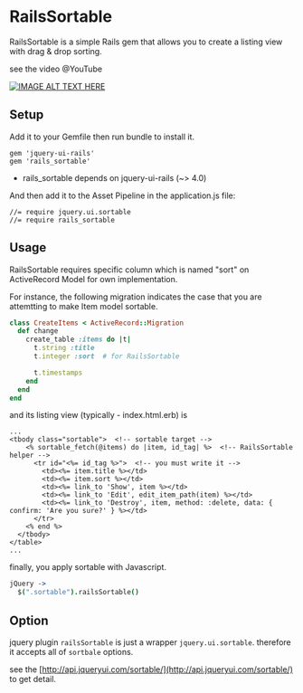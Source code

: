 # RailsSortable

RailsSortable is a simple Rails gem that allows you to create a listing view with drag & drop sorting.

see the video @YouTube

[![IMAGE ALT TEXT HERE](http://img.youtube.com/vi/MpT3hiNVmsc/0.jpg)](http://www.youtube.com/watch?v=MpT3hiNVmsc)

## Setup

Add it to your Gemfile then run bundle to install it.
```
gem 'jquery-ui-rails'
gem 'rails_sortable'
```
* rails_sortable depends on jquery-ui-rails (~> 4.0)

And then add it to the Asset Pipeline in the application.js file:
```
//= require jquery.ui.sortable
//= require rails_sortable
```

## Usage

RailsSortable requires specific column which is named "sort" on ActiveRecord Model for own implementation.

For instance, the following migration indicates the case that you are attemtting to make Item model sortable.

```ruby
class CreateItems < ActiveRecord::Migration
  def change
    create_table :items do |t|
      t.string :title
      t.integer :sort  # for RailsSortable

      t.timestamps
    end
  end
end
```
and its listing view (typically - index.html.erb) is
```erb
...
<tbody class="sortable">  <!-- sortable target -->
    <% sortable_fetch(@items) do |item, id_tag| %>  <!-- RailsSortable helper -->
      <tr id="<%= id_tag %>">  <!-- you must write it -->
        <td><%= item.title %></td>
        <td><%= item.sort %></td>
        <td><%= link_to 'Show', item %></td>
        <td><%= link_to 'Edit', edit_item_path(item) %></td>
        <td><%= link_to 'Destroy', item, method: :delete, data: { confirm: 'Are you sure?' } %></td>
      </tr>
    <% end %>
  </tbody>
</table>
...
```

finally, you apply sortable with Javascript.

```coffeescript
jQuery ->
  $(".sortable").railsSortable()
```

## Option
jquery plugin `railsSortable` is just a wrapper `jquery.ui.sortable`. therefore it accepts all of `sortbale` options.

see the [http://api.jqueryui.com/sortable/](http://api.jqueryui.com/sortable/) to get detail.

